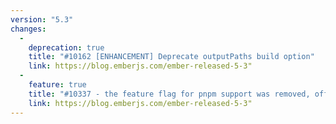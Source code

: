 ```yaml
---
version: "5.3"
changes:
  -
    deprecation: true
    title: "#10162 [ENHANCEMENT] Deprecate outputPaths build option"
    link: https://blog.emberjs.com/ember-released-5-3"
  -
    feature: true
    title: "#10337 - the feature flag for pnpm support was removed, officially allowing using of the --pnpm flag"
    link: https://blog.emberjs.com/ember-released-5-3"
---
```

